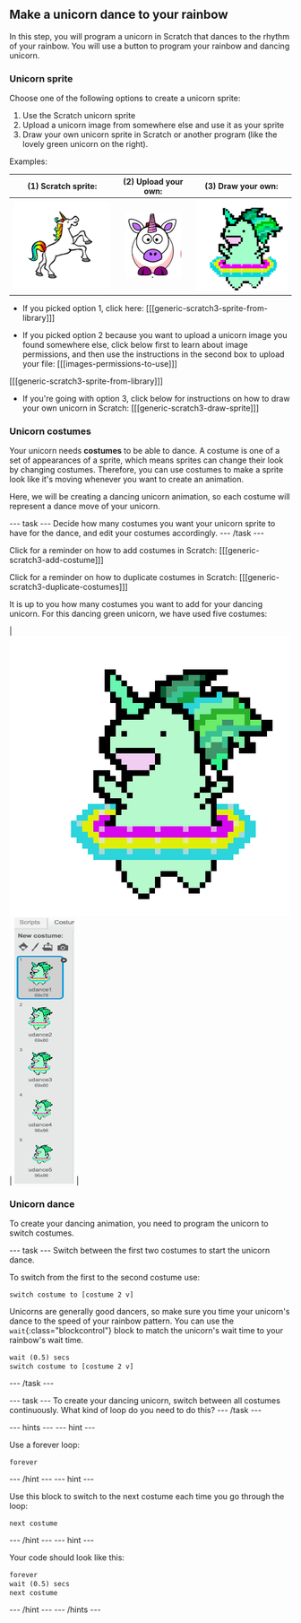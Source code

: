 ## Make a unicorn dance to your rainbow

In this step, you will program a unicorn in Scratch that dances to the rhythm of your rainbow. You will use a button to program your rainbow and dancing unicorn.

### Unicorn sprite

Choose one of the following options to create a unicorn sprite:

1. Use the Scratch unicorn sprite
1. Upload a unicorn image from somewhere else and use it as your sprite
1. Draw your own unicorn sprite in Scratch or another program (like the lovely green unicorn on the right).

Examples:

| (1) Scratch sprite:                          | (2) Upload your own:                         | (3) Draw your own:                           |
| :------------------------------------------: | :------------------------------------------: | :------------------------------------------: |
| ![Scratch Unicorn](images/scratchunicorn.png)| ![Web Unicorn](images/webunicorn.png)        | ![Draw Unicorn](images/drawunicorn.png)      |

+ If you picked option 1, click here:
[[[generic-scratch3-sprite-from-library]]]

+ If you picked option 2 because you want to upload a unicorn image you found somewhere else, click below first to learn about image permissions, and then use the instructions in the second box to upload your file:
[[[images-permissions-to-use]]]

[[[generic-scratch3-sprite-from-library]]]

+ If you're going with option 3, click below for instructions on how to draw your own unicorn in Scratch:
[[[generic-scratch3-draw-sprite]]]

### Unicorn costumes

Your unicorn needs **costumes** to be able to dance. A costume is one of a set of appearances of a sprite, which means sprites can change their look by changing costumes. Therefore, you can use costumes to make a sprite look like it's moving whenever you want to create an animation.

Here, we will be creating a dancing unicorn animation, so each costume will represent a dance move of your unicorn.

--- task ---
Decide how many costumes you want your unicorn sprite to have for the dance, and edit your costumes accordingly.
--- /task ---

Click for a reminder on how to add costumes in Scratch:
[[[generic-scratch3-add-costume]]]

Click for a reminder on how to duplicate costumes in Scratch:
[[[generic-scratch3-duplicate-costumes]]]

It is up to you how many costumes you want to add for your dancing unicorn. For this dancing green unicorn, we have used five costumes:

|   ![Dancing Unicorn Gif](images/dancingunicorn.gif)   |    ![Five Costumes](images/fivecostumes.png)   |

### Unicorn dance

To create your dancing animation, you need to program the unicorn to switch costumes.

--- task ---
Switch between the first two costumes to start the unicorn dance.

To switch from the first to the second costume use:
```blocks3
switch costume to [costume 2 v]
```

Unicorns are generally good dancers, so make sure you time your unicorn's dance to the speed of your rainbow pattern. You can use the `wait`{:class="blockcontrol"} block to match the unicorn's wait time to your rainbow's wait time.
```blocks3
wait (0.5) secs
switch costume to [costume 2 v]
```
--- /task ---

--- task ---
To create your dancing unicorn, switch between all costumes continuously. What kind of loop do you need to do this?
--- /task ---

--- hints ---
--- hint ---

Use a forever loop:
```blocks3
forever
```

--- /hint ---
--- hint ---

Use this block to switch to the next costume each time you go through the loop:
```blocks3
next costume
```

--- /hint ---
--- hint ---

Your code should look like this:
```blocks3
forever
wait (0.5) secs
next costume
```

--- /hint ---
--- /hints ---

